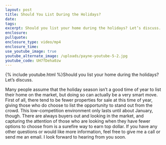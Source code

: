 ```yaml
---
layout: post
title: Should You List During the Holidays?
date:
tags:
excerpt: Should you list your home during the holidays? Let’s discuss.
enclosure:
pullquote:
enclosure_type: video/mp4
enclosure_time:
use_youtube_image: true
youtube_alternate_image: /uploads/payne-youtube-5-2.jpg
youtube_code: UH7fDeha0zw
---
```


{% include youtube.html %}Should you list your home during the holidays? Let’s discuss.&nbsp;

Many people assume that the holiday season isn’t a good time of year to list their home on the market, but doing so can actually be a very smart move. First of all, there tend to be fewer properties for sale at this time of year, giving those who do choose to list the opportunity to stand out from the crowd. This low-competition environment only lasts until about January, though. There are always buyers out and looking in the market, and capturing the attention of those who are looking when they have fewer options to choose from is a surefire way to earn top dollar. If you have any other questions or would like more information, feel free to give me a call or send me an email. I look forward to hearing from you soon.